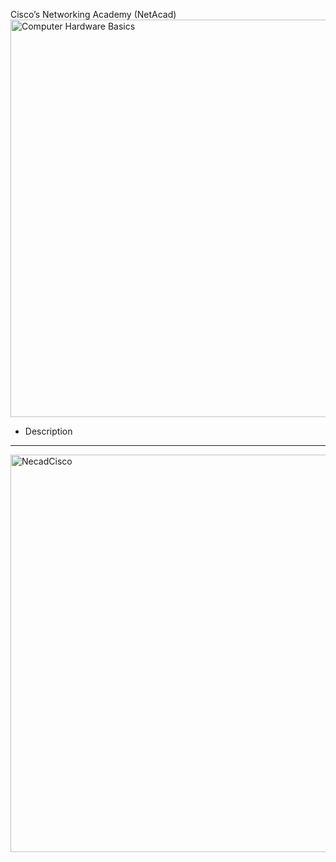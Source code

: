 Cisco’s Networking Academy (NetAcad)
<img width="1224" height="636" alt="Computer Hardware Basics" src="https://github.com/user-attachments/assets/801ee49b-4a0c-46df-9253-152a2d7dba0f" />
- Description
- --------------------
<img width="1224" height="636" alt="NecadCisco" src="https://github.com/user-attachments/assets/9c814663-ccfb-4dad-8f61-80410c5c1d06" />
